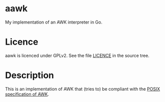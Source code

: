 # aawk

My implementation of an AWK interpreter in Go.

# Licence

aawk is licenced under GPLv2. See the file [LICENCE](https://github.com/fioriandrea/aawk/blob/master/LICENSE) in the source tree.

# Description

This is an implementation of AWK that (tries to) be compliant with the [POSIX specification of AWK](https://pubs.opengroup.org/onlinepubs/9699919799/utilities/awk.html).